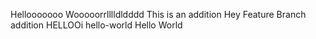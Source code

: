 Hellooooooo Wooooorrlllldldddd This is an addition Hey Feature Branch addition HELLOOi hello-world Hello World

